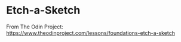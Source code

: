# Etch-a-Sketch

From The Odin Project:
https://www.theodinproject.com/lessons/foundations-etch-a-sketch